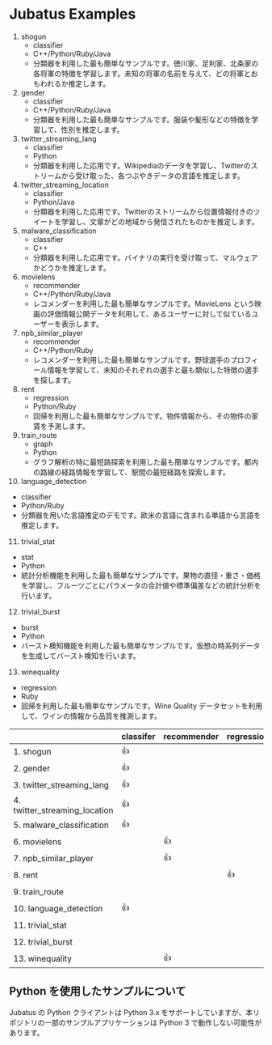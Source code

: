 Jubatus Examples
================

1. shogun
   - classifier
   - C++/Python/Ruby/Java
   - 分類器を利用した最も簡単なサンプルです。徳川家、足利家、北条家の各将軍の特徴を学習します。未知の将軍の名前を与えて、どの将軍とおもわれるか推定します。
2. gender
   - classifier
   - C++/Python/Ruby/Java
   - 分類器を利用した最も簡単なサンプルです。服装や髪形などの特徴を学習して、性別を推定します。
3. twitter\_streaming\_lang
   - classifier
   - Python
   - 分類器を利用した応用です。Wikipediaのデータを学習し、Twitterのストリームから受け取った、各つぶやきデータの言語を推定します。
4. twitter\_streaming\_location
   - classifier
   - Python/Java
   - 分類器を利用した応用です。Twitterのストリームから位置情報付きのツイートを学習し、文章がどの地域から発信されたものかを推定します。
5. malware\_classification
   - classifier
   - C++
   - 分類器を利用した応用です。バイナリの実行を受け取って、マルウェアかどうかを推定します。
6. movielens
   - recommender
   - C++/Python/Ruby/Java
   - レコメンダーを利用した最も簡単なサンプルです。MovieLens という映画の評価情報公開データを利用して、あるユーザーに対して似ているユーザーを表示します。
7. npb\_similar\_player
   - recommender
   - C++/Python/Ruby
   - レコメンダーを利用した最も簡単なサンプルです。野球選手のプロフィール情報を学習して、未知のそれぞれの選手と最も類似した特徴の選手を探します。
8. rent
   - regression
   - Python/Ruby
   - 回帰を利用した最も簡単なサンプルです。物件情報から、その物件の家賃を予測します。
9. train\_route
   - graph
   - Python
   - グラフ解析の特に最短路探索を利用した最も簡単なサンプルです。都内の路線の経路情報を学習して、駅間の最短経路を探索します。
10. language\_detection
   - classifier
   - Python/Ruby
   - 分類器を用いた言語推定のデモです。欧米の言語に含まれる単語から言語を推定します。
11. trivial\_stat
   - stat
   - Python
   - 統計分析機能を利用した最も簡単なサンプルです。果物の直径・重さ・価格を学習し、フルーツごとにパラメータの合計値や標準偏差などの統計分析を行います。
12. trivial\_burst
   - burst
   - Python
   - バースト検知機能を利用した最も簡単なサンプルです。仮想の時系列データを生成してバースト検知を行います。
13. winequality
   - regression
   - Ruby
   - 回帰を利用した最も簡単なサンプルです。Wine Quality データセットを利用して、ワインの情報から品質を推測します。

|                                     | classifer | recommender | regression | stat | graph | anomaly | burst | Language     |
|-------------------------------------|-----------|-------------|------------|------|-------|---------|-------|--------------|
| 1. shogun                           | :+1:      |             |            |      |       |         |       | C++/Py/Ru/Ja |
| 2. gender                           | :+1:      |             |            |      |       |         |       | C++/Py/Ru/Ja |
| 3. twitter\_streaming\_lang         | :+1:      |             |            |      |       |         |       | Py           |
| 4. twitter\_streaming\_location     | :+1:      |             |            |      |       |         |       | Py/Ja        |
| 5. malware\_classification          | :+1:      |             |            |      |       |         |       | C++          |
| 6. movielens                        |           | :+1:        |            |      |       |         |       | C++/Py/Ru/Ja |
| 7. npb\_similar\_player             |           | :+1:        |            |      |       |         |       | C++/Py/Ru    |
| 8. rent                             |           |             | :+1:       |      |       |         |       | Py/Ru        |
| 9. train\_route                     |           |             |            |      | :+1:  |         |       | Py           |
|10. language\_detection              | :+1:      |             |            |      |       |         |       | Py/Ru        |
|11. trivial\_stat                    |           |             |            | :+1: |       |         |       | Py           |
|12. trivial\_burst                   |           |             |            |      |       |         | :+1:  | Py           |
|13. winequality                      |           | :+1:        |            |      |       |         |       | Ru           |

Python を使用したサンプルについて
------------------------------------

Jubatus の Python クライアントは Python 3.x をサポートしていますが、本リポジトリの一部のサンプルアプリケーションは Python 3 で動作しない可能性があります。

